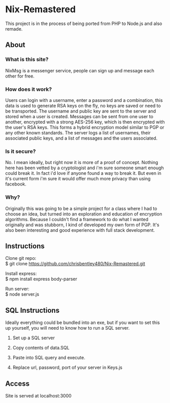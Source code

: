 # Nix-Remastered
This project is in the process of being ported from PHP to Node.js and also remade.

## About  
### What is this site?  
NixMsg is a messenger service, people can sign up and message each other for free.  

### How does it work?   
Users can login with a username, enter a password and a combination, this data is used to generate RSA keys on the fly, no keys are saved or need to be transported. The username and public key are sent to the server and stored when a user is created. Messages can be sent from one user to another, encrypted with a strong AES-256 key, which is then encrypted with the user's RSA keys. This forms a hybrid encryption model similar to PGP or any other known standards. The server logs a list of usernames, their associated public keys, and a list of messages and the users associated.  

### Is it secure?  
No. I mean ideally, but right now it is more of a proof of concept. Nothing here has been vetted by a cryptologist and i'm sure someone smart enough could break it. In fact i'd love if anyone found a way to break it. But even in it's current form i'm sure it would offer much more privacy than using facebook.   

### Why?  
Originally this was going to be a simple project for a class where I had to choose an idea, but turned into an exploration and education of encryption algorithms. Because I couldn't find a framework to do what I wanted originally and was stubborn, I kind of developed my own form of PGP. It's also been interesting and good experience with full stack development.

## Instructions  
Clone git repo:      
$ git clone https://github.com/chrisbentley480/Nix-Remastered.git  

Install express:  
$ npm install express body-parser

Run server:  
$ node server.js    

## SQL Instructions  

Ideally everything could be bundled into an exe, but if you want to set this up yourself, you will need to know how to run a SQL server.

1) Set up a SQL server  

2) Copy contents of data.SQL  

3) Paste into SQL query and execute.   

4) Replace url, password, port of your server in Keys.js  

## Access

Site is served at localhost:3000   
